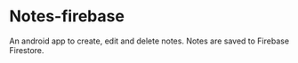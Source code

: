 # Notes-firebase
An android app to create, edit and delete notes. Notes are saved to Firebase Firestore.

